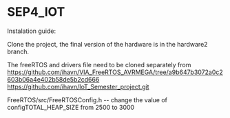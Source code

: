 # SEP4_IOT

Instalation guide: 

Clone the project, the final version of the hardware is in the hardware2 branch.

The freeRTOS and drivers file need to be cloned separately from 
https://github.com/ihavn/VIA_FreeRTOS_AVRMEGA/tree/a9b647b3072a0c2603b06a4e402b58de5b2cd666 
https://github.com/ihavn/IoT_Semester_project.git


FreeRTOS/src/FreeRTOSConfig.h -- change the value of configTOTAL_HEAP_SIZE from 2500 to 3000
